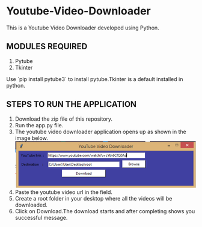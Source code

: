 # Youtube-Video-Downloader
This is a Youtube Video Downloader developed using Python.<br>
## MODULES REQUIRED<br>
<ol>
  <li>Pytube</li>
  <li>Tkinter</li>
 </ol>
 Use `pip install pytube3` to install pytube.Tkinter is a default installed in python.<br>
 
 ## STEPS TO RUN THE APPLICATION

 <ol>
  <li>Download the zip file of this repository.</li>
  <li>Run the app.py file.</li>
  <li>The youtube video downloader application opens up as shown in the image below.</li>
  <img src="./example.PNG">
  <li>Paste the youtube video url in the field.</li>
  <li>Create a root folder in your desktop where all the videos will be downloaded.</li>
  <li>Click on Download.The download starts and after completing shows you successful message.</li>
  </ol>

